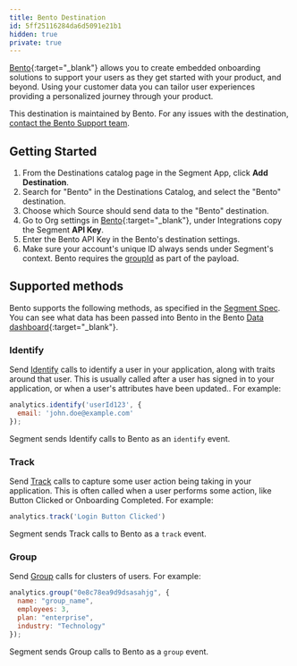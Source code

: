 ```yaml
---
title: Bento Destination
id: 5ff25116284da6d5091e21b1
hidden: true
private: true
---
```


[Bento](https://www.trybento.co/){:target="_blank"} allows you to create embedded onboarding solutions to support your users as they get started with your product, and beyond. Using your customer data you can tailor user experiences providing a personalized journey through your product.

This destination is maintained by Bento. For any issues with the destination, [contact the Bento Support team](mailto:support@trybento.co).


## Getting Started

 

1. From the Destinations catalog page in the Segment App, click **Add Destination**.
2. Search for "Bento" in the Destinations Catalog, and select the "Bento" destination.
3. Choose which Source should send data to the "Bento" destination.
4. Go to Org settings in [Bento](https://everboarding.trybento.co/settings/organization){:target="_blank"}, under Integrations copy the Segment **API Key**. 
5. Enter the Bento API Key in the Bento's destination settings.
6. Make sure your account's unique ID always sends under Segment's context. Bento requires the [groupId](/docs/connections/spec/group/#group-id) as part of the payload.


## Supported methods

Bento supports the following methods, as specified in the [Segment Spec](/docs/connections/spec). You can see what data has been passed into Bento in the Bento [Data dashboard](https://everboarding.trybento.co/data){:target="_blank"}.

### Identify

Send [Identify](/docs/connections/sources/catalog/libraries/website/javascript/#identify) calls to identify a user in your application, along with traits around that user. This is usually called after a user has signed in to your application, or when a user's attributes have been updated.. For example:

```js
analytics.identify('userId123', {
  email: 'john.doe@example.com'
});
```

Segment sends Identify calls to Bento as an `identify` event.


### Track

Send [Track](/docs/connections/sources/catalog/libraries/website/javascript/#track) calls to capture some user action being taking in your application.  This is often called when a user performs some action, like Button Clicked or Onboarding Completed. For example:

```js
analytics.track('Login Button Clicked')
```

Segment sends Track calls to Bento as a `track` event.

### Group

Send [Group](/docs/connections/sources/catalog/libraries/website/javascript/#group) calls for clusters of users. For example:

```js
analytics.group("0e8c78ea9d9dsasahjg", {
  name: "group_name",
  employees: 3,
  plan: "enterprise",
  industry: "Technology"
});
```

Segment sends Group calls to Bento as a `group` event.


